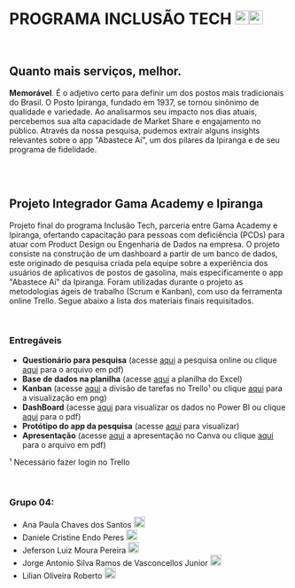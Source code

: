<h1>PROGRAMA INCLUSÃO TECH <img src="https://i.ibb.co/RQsWMTd/mini-logo2.png" height="25"><img src="https://i.ibb.co/dKWVkcq/gama-logo-mini.png" height="25"></h1>

<br>

<h2>Quanto mais serviços, melhor.</h2>
<p><b>Memorável</b>. É o adjetivo certo para definir um dos postos mais tradicionais do Brasil. O Posto Ipiranga, fundado em 1937, se tornou sinônimo de qualidade e variedade. Ao analisarmos seu impacto nos dias atuais, percebemos sua alta capacidade de Market Share e engajamento no público. Através da nossa pesquisa, pudemos extrair alguns insights relevantes sobre o app "Abastece Aí", um dos pilares da Ipiranga e de seu programa de fidelidade.</p>

<br>
<br>

<h2>Projeto Integrador Gama Academy e Ipiranga</h2>
<p>Projeto final do programa Inclusão Tech, parceria entre Gama Academy e Ipiranga, ofertando capacitação para pessoas com deficiência (PCDs) para atuar com Product Design ou Engenharia de Dados na empresa. O projeto consiste na construção de um dashboard a partir de um banco de dados, este originado de pesquisa criada pela equipe sobre a experiência dos usuários de aplicativos de postos de gasolina, mais especificamente o app "Abastece Aí" da Ipiranga. Foram utilizadas durante o projeto as metodologias ágeis de trabalho (Scrum e Kanban), com uso da ferramenta online Trello. Segue abaixo a lista dos materiais finais requisitados.</p>

<br>

<h3>Entregáveis</h3>
<ul>
  <li><b>Questionário para pesquisa</b> (acesse <a href="https://s.surveyplanet.com/mkwemztc" target="_blank">aqui</a> a pesquisa online ou clique <a href="https://github.com/ProjetoAppIpiranga/Principal/blob/main/questionario.pdf" target="_blank">aqui</a> para o arquivo em pdf)</li>
  <li><b>Base de dados na planilha</b> (acesse <a href="https://github.com/ProjetoAppIpiranga/Principal/blob/main/base_de_dados.xlsx" target="_blank">aqui</a> a planilha do Excel)</li>
  <li><b>Kanban</b> (acesse <a href="https://trello.com/b/mAuG70yX/projeto-ipiranga-entrega" target="_blank">aqui</a> a divisão de tarefas no Trello¹ ou clique <a href="https://github.com/ProjetoAppIpiranga/Principal/blob/main/kanban_estendido.png">aqui</a> para a visualização em png)</li>
  <li><b>DashBoard</b> (acesse <a href="https://github.com/ProjetoAppIpiranga/Principal/blob/main/dashboard.pbix" target="_blank">aqui</a> para visualizar os dados no Power BI ou clique <a href="https://github.com/ProjetoAppIpiranga/Principal/blob/main/dashboard.pdf" target="_blank">aqui</a> para o pdf)</li>
  <li><b>Protótipo do app da pesquisa</b> (acesse <a href="https://pr.to/5HLPC9/" target="_blank">aqui</a> para visualizar)</li>
  <li><b>Apresentação</b> (acesse <a href="https://www.canva.com/design/DAFj9odlCMw/3fSSub5zn8nLcZx10U2rZg/view?utm_content=DAFj9odlCMw&utm_campaign=share_your_design&utm_medium=link&utm_source=shareyourdesignpanel" target="_blank">aqui</a> a apresentação no Canva ou clique <a href="https://github.com/ProjetoAppIpiranga/Principal/blob/main/apresentacao.pdf" target="_blank">aqui</a> para o arquivo em pdf)</li>
</ul>
<p>¹ Necessário fazer login no Trello</p> 

<br>

<h3>Grupo 04:</h3>
<ul> 
  <li>Ana Paula Chaves dos Santos 
    <a href="https://www.linkedin.com/in/ana-paula-chaves-00a29561">
      <img src="https://github.com/gauravghongde/social-icons/blob/master/PNG/Color/LinkedIN.png?raw=true" width="20">
    </a>
  </li>
  <li>Daniele Cristine Endo Peres 
    <a href="https://www.linkedin.com/in/daniele-e-peres/">
      <img src="https://github.com/gauravghongde/social-icons/blob/master/PNG/Color/LinkedIN.png?raw=true" width="20">
    </a>
  </li>
  <li>Jeferson Luiz Moura Pereira 
    <a href="https://www.linkedin.com/in/jeferson-luiz-moura-pereira-05407735/">
      <img src="https://github.com/gauravghongde/social-icons/blob/master/PNG/Color/LinkedIN.png?raw=true" width="20">
    </a>
  </li>
  <li>Jorge Antonio Silva Ramos de Vasconcellos Junior 
    <a href="https://www.linkedin.com/in/jorge-vasconcellos">
      <img src="https://github.com/gauravghongde/social-icons/blob/master/PNG/Color/LinkedIN.png?raw=true" width="20">
    </a>
  </li>
  <li>Lilian Oliveira Roberto 
    <a href="https://www.linkedin.com/in/lilianor/">
      <img src="https://github.com/gauravghongde/social-icons/blob/master/PNG/Color/LinkedIN.png?raw=true" width="20">
    </a>
  </li>
</ul>

<br>
<br>

